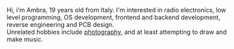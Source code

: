 Hi, i'm Ambra, 19 years old from Italy. I'm interested in radio electronics, low level programming, OS development, frontend and backend development, reverse engineering and PCB design.  
Unrelated hobbies include [photography](https://www.flickr.com/people/190109522@N05), and at least attempting to draw and make music.
